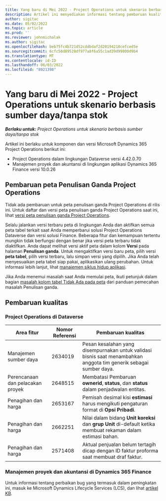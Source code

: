 ```yaml
---
title: Yang baru di Mei 2022 - Project Operations untuk skenario berbasis sumber daya/tanpa stok
description: Artikel ini menyediakan informasi tentang pembaruan kualitas yang tersedia di perilisan Microsoft Dynamics 365 Project Operations pada Mei 2022 untuk skenario berbasis sumber daya/non-stok.
author: sigitac
ms.date: 05/02/2022
ms.topic: article
ms.prod: ''
ms.reviewer: johnmichalak
ms.author: sigitac
ms.openlocfilehash: beb75fc4b721d52cddbdaf2d20194218cefced5e
ms.sourcegitcommit: 6cfc50d89528df977a8f6a55c1ad39d99800d9b4
ms.translationtype: MT
ms.contentlocale: id-ID
ms.lasthandoff: 06/03/2022
ms.locfileid: "8921398"
---
```

# <a name="whats-new-may-2022---project-operations-for-resourcenon-stocked-based-scenarios"></a>Yang baru di Mei 2022 - Project Operations untuk skenario berbasis sumber daya/tanpa stok

_**Berlaku untuk:** Project Operations untuk skenario berbasis sumber daya/tanpa stok_

Artikel ini berlaku untuk komponen dan versi Microsoft Dynamics 365 Project Operations berikut ini:

- Project Operations dalam lingkungan Dataverse versi 4.42.0.70
- Manajemen proyek dan akuntansi di lingkungan aplikasi Dynamics 365 Finance versi 10.0.26

## <a name="project-operations-dual-write-maps-updates"></a>Pembaruan peta Penulisan Ganda Project Operations

Tidak ada pembaruan untuk peta penulisan ganda Project Operations di rilis ini. Untuk daftar dan versi peta penulisan ganda Project Operations saat ini, lihat [versi peta penulisan ganda Project Operations](../environment/resource-dual-write-maps.md).

Selalu jalankan versi terbaru peta di lingkungan Anda dan aktifkan semua peta tabel terkait saat Anda memperbarui solusi Project Operations Dataverse dan versi solusi Finance. Beberapa fitur dan kemampuan tertentu mungkin tidak berfungsi dengan benar jika versi peta terbaru tidak diaktifkan. Anda dapat melihat versi aktif peta dalam kolom **Versi** pada halaman **Penulisan ganda**. Untuk mengaktifkan versi baru peta, pilih versi **peta tabel**, pilih versi terbaru, lalu simpan versi yang dipilih. Jika Anda telah menyesuaikan peta tabel siap pakai, aplikasikan ulang perubahan. Untuk informasi lebih lanjut, lihat [manajemen siklus hidup aplikasi](/dynamics365/fin-ops-core/dev-itpro/data-entities/dual-write/app-lifecycle-management).

Jika Anda menemui masalah saat Anda memulai peta, ikuti petunjuk dalam bagian [masalah kolom tabel Tidak Ada pada peta](/dynamics365/fin-ops-core/dev-itpro/data-entities/dual-write/dual-write-troubleshooting-finops-upgrades#missing-table-columns-issue-on-maps) dari panduan pemecahan masalah Penulisan ganda.

## <a name="quality-updates"></a>Pembaruan kualitas
### <a name="project-operations-on-dataverse"></a>Project Operations di Dataverse

| Area fitur | Nomor Referensi | Pembaruan kualitas |
| --- | --- | --- |
| Manajemen sumber daya | 2634019 | Pesan kesalahan yang disempurnakan untuk validasi bisnis saat menambahkan anggota tim generik sebagai sumber daya. |
| Perencanaan dan pelacakan proyek | 2648515 | Membatasi Pembaruan **ownerid**, **status**, dan **status** dalam penjadwalan entitas. |
| Penagihan dan harga | 2653167 | Pemisah desimal kisi **estimasi** harus mengikuti pengaturan format di **Opsi Pribadi**. |
| Penagihan dan harga| 2662251 | Nilai dalam bidang **Unit koreksi** dan **grup Unit** di-default ketika membuat rekaman dalam estimasi bahan. |
| Penagihan dan harga| 2571408 | Aktual penjualan belum tertagih dicap dengan ID faktur proforma saat membuat draf faktur. |

### <a name="project-management-and-accounting-in-dynamics-365-finance"></a>Manajemen proyek dan akuntansi di Dynamics 365 Finance

Untuk informasi tentang perbaikan bug yang termasuk dalam peningkatan ini, masuk ke Microsoft Dynamics Lifecycle Services (LCS), dan lihat [artikel KB](https://fix.lcs.dynamics.com/Issue/Details?bugId=662864).

